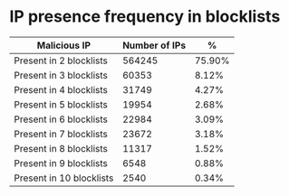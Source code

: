 # IP presence frequency in blocklists
| Malicious IP | Number of IPs | % |
|----|----|----|
| Present in 2 blocklists | 564245 | 75.90% |
| Present in 3 blocklists | 60353 | 8.12% |
| Present in 4 blocklists | 31749 | 4.27% |
| Present in 5 blocklists | 19954 | 2.68% |
| Present in 6 blocklists | 22984 | 3.09% |
| Present in 7 blocklists | 23672 | 3.18% |
| Present in 8 blocklists | 11317 | 1.52% |
| Present in 9 blocklists | 6548 | 0.88% |
| Present in 10 blocklists | 2540 | 0.34% |
